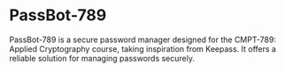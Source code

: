 # PassBot-789
PassBot-789 is a secure password manager designed for the CMPT-789: Applied Cryptography course, taking inspiration from Keepass. It offers a reliable solution for managing passwords securely.
